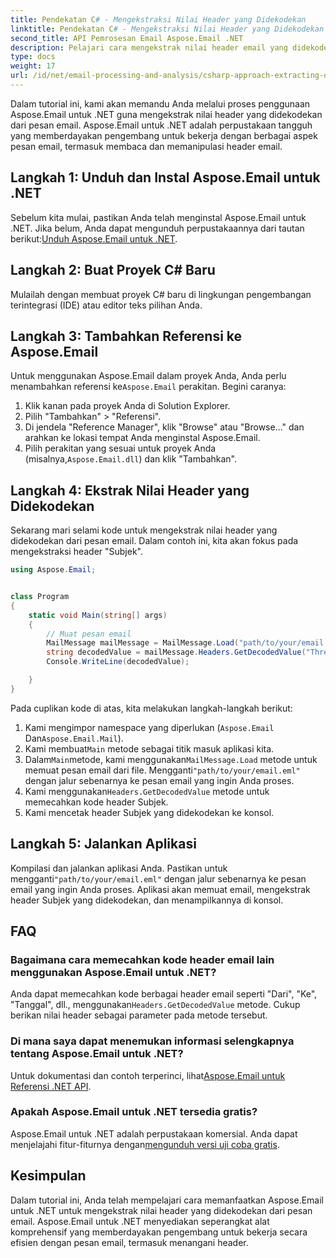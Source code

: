 ```yaml
---
title: Pendekatan C# - Mengekstraksi Nilai Header yang Didekodekan
linktitle: Pendekatan C# - Mengekstraksi Nilai Header yang Didekodekan
second_title: API Pemrosesan Email Aspose.Email .NET
description: Pelajari cara mengekstrak nilai header email yang didekodekan di C# menggunakan Aspose.Email untuk .NET. Panduan komprehensif dengan contoh kode.
type: docs
weight: 17
url: /id/net/email-processing-and-analysis/csharp-approach-extracting-decoded-header-values/
---
```


Dalam tutorial ini, kami akan memandu Anda melalui proses penggunaan Aspose.Email untuk .NET guna mengekstrak nilai header yang didekodekan dari pesan email. Aspose.Email untuk .NET adalah perpustakaan tangguh yang memberdayakan pengembang untuk bekerja dengan berbagai aspek pesan email, termasuk membaca dan memanipulasi header email.

## Langkah 1: Unduh dan Instal Aspose.Email untuk .NET

 Sebelum kita mulai, pastikan Anda telah menginstal Aspose.Email untuk .NET. Jika belum, Anda dapat mengunduh perpustakaannya dari tautan berikut:[Unduh Aspose.Email untuk .NET](https://releases.aspose.com/email/net).

## Langkah 2: Buat Proyek C# Baru

Mulailah dengan membuat proyek C# baru di lingkungan pengembangan terintegrasi (IDE) atau editor teks pilihan Anda.

## Langkah 3: Tambahkan Referensi ke Aspose.Email

 Untuk menggunakan Aspose.Email dalam proyek Anda, Anda perlu menambahkan referensi ke`Aspose.Email` perakitan. Begini caranya:

1. Klik kanan pada proyek Anda di Solution Explorer.
2. Pilih "Tambahkan" > "Referensi".
3. Di jendela "Reference Manager", klik "Browse" atau "Browse..." dan arahkan ke lokasi tempat Anda menginstal Aspose.Email.
4.  Pilih perakitan yang sesuai untuk proyek Anda (misalnya,`Aspose.Email.dll`) dan klik "Tambahkan".

## Langkah 4: Ekstrak Nilai Header yang Didekodekan

Sekarang mari selami kode untuk mengekstrak nilai header yang didekodekan dari pesan email. Dalam contoh ini, kita akan fokus pada mengekstraksi header "Subjek".

```csharp
using Aspose.Email;


class Program
{
    static void Main(string[] args)
    {
        // Muat pesan email
		MailMessage mailMessage = MailMessage.Load("path/to/your/email.eml");
		string decodedValue = mailMessage.Headers.GetDecodedValue("Thread-Topic");
		Console.WriteLine(decodedValue);

    }
}
```

Pada cuplikan kode di atas, kita melakukan langkah-langkah berikut:

1. Kami mengimpor namespace yang diperlukan (`Aspose.Email` Dan`Aspose.Email.Mail`).
2.  Kami membuat`Main` metode sebagai titik masuk aplikasi kita.
3.  Dalam`Main`metode, kami menggunakan`MailMessage.Load` metode untuk memuat pesan email dari file. Mengganti`"path/to/your/email.eml"` dengan jalur sebenarnya ke pesan email yang ingin Anda proses.
4.  Kami menggunakan`Headers.GetDecodedValue` metode untuk memecahkan kode header Subjek.
5. Kami mencetak header Subjek yang didekodekan ke konsol.

## Langkah 5: Jalankan Aplikasi

 Kompilasi dan jalankan aplikasi Anda. Pastikan untuk mengganti`"path/to/your/email.eml"` dengan jalur sebenarnya ke pesan email yang ingin Anda proses. Aplikasi akan memuat email, mengekstrak header Subjek yang didekodekan, dan menampilkannya di konsol.

## FAQ

### Bagaimana cara memecahkan kode header email lain menggunakan Aspose.Email untuk .NET?

 Anda dapat memecahkan kode berbagai header email seperti "Dari", "Ke", "Tanggal", dll., menggunakan`Headers.GetDecodedValue` metode. Cukup berikan nilai header sebagai parameter pada metode tersebut.

### Di mana saya dapat menemukan informasi selengkapnya tentang Aspose.Email untuk .NET?

 Untuk dokumentasi dan contoh terperinci, lihat[Aspose.Email untuk Referensi .NET API](https://reference.aspose.com/email/net).

### Apakah Aspose.Email untuk .NET tersedia gratis?

 Aspose.Email untuk .NET adalah perpustakaan komersial. Anda dapat menjelajahi fitur-fiturnya dengan[mengunduh versi uji coba gratis](https://releases.aspose.com/email/net).

## Kesimpulan

Dalam tutorial ini, Anda telah mempelajari cara memanfaatkan Aspose.Email untuk .NET untuk mengekstrak nilai header yang didekodekan dari pesan email. Aspose.Email untuk .NET menyediakan seperangkat alat komprehensif yang memberdayakan pengembang untuk bekerja secara efisien dengan pesan email, termasuk menangani header.
